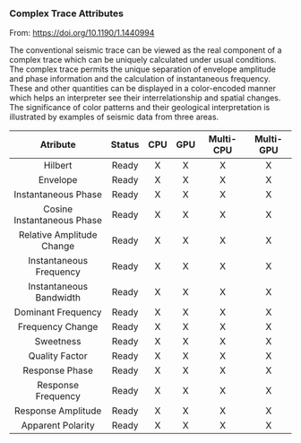 ### Complex Trace Attributes

From: https://doi.org/10.1190/1.1440994

The conventional seismic trace can be viewed as the real component of a complex trace which can be uniquely calculated under usual conditions. The complex trace permits the unique separation of envelope amplitude and phase information and the calculation of instantaneous frequency. These and other quantities can be displayed in a color-encoded manner which helps an interpreter see their interrelationship and spatial changes. The significance of color patterns and their geological interpretation is illustrated by examples of seismic data from three areas.

|       **Atribute**         | **Status** | **CPU** | **GPU** | **Multi-CPU** | **Multi-GPU** |
|:--------------------------:|:----------:|:-------:|:-------:|:-------------:|:-------------:|
|         Hilbert            |    Ready   |    X    |    X    |       X       |       X       |
|         Envelope           |    Ready   |    X    |    X    |       X       |       X       |
|   Instantaneous Phase      |    Ready   |    X    |    X    |       X       |       X       |
| Cosine Instantaneous Phase |    Ready   |    X    |    X    |       X       |       X       |
| Relative Amplitude Change  |    Ready   |    X    |    X    |       X       |       X       |
|  Instantaneous Frequency   |    Ready   |    X    |    X    |       X       |       X       |
|  Instantaneous Bandwidth   |    Ready   |    X    |    X    |       X       |       X       |
|     Dominant Frequency     |    Ready   |    X    |    X    |       X       |       X       |
|      Frequency Change      |    Ready   |    X    |    X    |       X       |       X       |
|         Sweetness          |    Ready   |    X    |    X    |       X       |       X       |
|       Quality Factor       |    Ready   |    X    |    X    |       X       |       X       |
|       Response Phase       |    Ready   |    X    |    X    |       X       |       X       |
|     Response Frequency     |    Ready   |    X    |    X    |       X       |       X       |
|     Response Amplitude     |    Ready   |    X    |    X    |       X       |       X       |
|     Apparent Polarity      |    Ready   |    X    |    X    |       X       |       X       |
